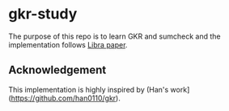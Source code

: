 # gkr-study
The purpose of this repo is to learn GKR and sumcheck and the implementation follows [Libra paper](https://eprint.iacr.org/2019/317).

## Acknowledgement
This implementation is highly inspired by (Han's work](https://github.com/han0110/gkr).
